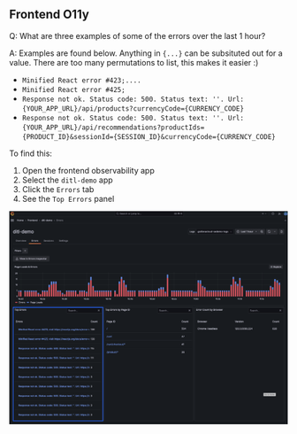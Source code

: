 ## Frontend O11y
Q:  What are three examples of some of the errors over the last 1 hour?

A: Examples are found below. Anything in `{...}` can be subsituted out for a value. There are too many permutations to list, this makes it easier :) 
- `Minified React error #423;....`
- `Minified React error #425;`
- `Response not ok. Status code: 500. Status text: ''. Url:{YOUR_APP_URL}/api/products?currencyCode={CURRENCY_CODE}`
- `Response not ok. Status code: 500. Status text: ''. Url: {YOUR_APP_URL}/api/recommendations?productIds={PRODUCT_ID}&sessionId={SESSION_ID}&currencyCode={CURRENCY_CODE}`

To find this:
1. Open the frontend observability app
1. Select the `ditl-demo` app
1. Click the `Errors` tab 
1. See the `Top Errors` panel 

![Top Errors Panel](/images/breakout_1/1.4-frontend-olly.png)

